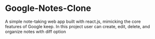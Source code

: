 # Google-Notes-Clone
A simple note-taking web app built with react.js, mimicking the core features of Google keep. In this project user can create, edit, delete, and organize notes with diff option 

